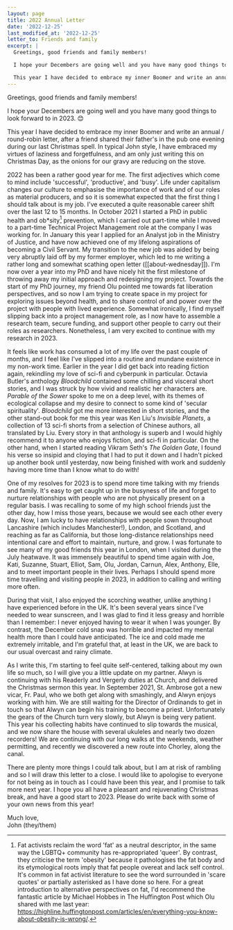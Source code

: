 ```yaml
---
layout: page
title: 2022 Annual Letter
date: '2022-12-25'
last_modified_at: '2022-12-25'
letter_to: Friends and family
excerpt: |
  Greetings, good friends and family members!

  I hope your Decembers are going well and you have many good things to look forward to in 2023. 😊

  This year I have decided to embrace my inner Boomer and write an annual / round-robin letter, after a friend shared their father's in the pub one evening during our last Christmas spell. In typical John style, I have embraced my virtues of laziness and forgetfulness, and am only just writing this on Christmas Day, as the onions for our gravy are reducing on the stove.
---
```


Greetings, good friends and family members!

I hope your Decembers are going well and you have many good things to look forward to in 2023. 😊

This year I have decided to embrace my inner Boomer and write an annual / round-robin letter, after a friend shared their father's in the pub one evening during our last Christmas spell. In typical John style, I have embraced my virtues of laziness and forgetfulness, and am only just writing this on Christmas Day, as the onions for our gravy are reducing on the stove.

2022 has been a rather good year for me. The first adjectives which come to mind include 'successful', 'productive', and 'busy'. Life under capitalism changes our culture to emphasise the importance of work and of our roles as material producers, and so it is somewhat expected that the first thing I should talk about is my job. I've executed a quite reasonable career shift over the last 12 to 15 months. In October 2021 I started a PhD in public health and ob*sity[^fat-language] prevention, which I carried out part-time while I moved to a part-time Technical Project Management role at the company I was working for. In January this year I applied for an Analyst job in the Ministry of Justice, and have now achieved one of my lifelong aspirations of becoming a Civil Servant. My transition to the new job was aided by being very abruptly laid off by my former employer, which led to me writing a rather long and somewhat scathing open letter ([[about-wednesday]]). I'm now over a year into my PhD and have nicely hit the first milestone of throwing away my initial approach and redesigning my project. Towards the start of my PhD journey, my friend Olu pointed me towards fat liberation perspectives, and so now I am trying to create space in my project for exploring issues beyond health, and to share control of and power over the project with people with lived experience. Somewhat ironically, I find myself slipping back into a project management role, as I now have to assemble a research team, secure funding, and support other people to carry out their roles as researchers. Nonetheless, I am very excited to continue with my research in 2023.

It feels like work has consumed a lot of my life over the past couple of months, and I feel like I've slipped into a routine and mundane existence in my non-work time. Earlier in the year I did get back into reading fiction again, rekindling my love of sci-fi and cyberpunk in particular. Octavia Butler's anthology _Bloodchild_ contained some chilling and visceral short stories, and I was struck by how vivid and realistic her characters are. _Parable of the Sower_ spoke to me on a deep level, with its themes of ecological collapse and my desire to connect to some kind of 'secular spirituality'. _Bloodchild_ got me more interested in short stories, and the other stand-out book for me this year was Ken Liu's _Invisible Planets_, a collection of 13 sci-fi shorts from a selection of Chinese authors, all translated by Liu. Every story in that anthology is superb and I would highly recommend it to anyone who enjoys fiction, and sci-fi in particular. On the other hand, when I started reading Vikram Seth's _The Golden Gate_, I found his verse so insipid and cloying that I had to put it down and I hadn't picked up another book until yesterday, now being finished with work and suddenly having more time than I know what to do with!

One of my resolves for 2023 is to spend more time talking with my friends and family. It's easy to get caught up in the busyness of life and forget to nurture relationships with people who are not physically present on a regular basis. I was recalling to some of my high school friends just the other day, how I miss those years, because we would see each other every day. Now, I am lucky to have relationships with people sown throughout Lancashire (which includes Manchester!), London, and Scotland, and reaching as far as California, but those long-distance relationships need intentional care and effort to maintain, nurture, and grow. I was fortunate to see many of my good friends this year in London, when I visited during the July heatwave. It was immensely beautiful to spend time again with Joe, Kati, Suzanne, Stuart, Elliot, Sam, Olu, Jordan, Carnun, Alex, Anthony, Elle, and to meet important people in their lives. Perhaps I should spend more time travelling and visiting people in 2023, in addition to calling and writing more often.

During that visit, I also enjoyed the scorching weather, unlike anything I have experienced before in the UK. It's been several years since I've needed to wear sunscreen, and I was glad to find it less greasy and horrible than I remember: I never enjoyed having to wear it when I was younger. By contrast, the December cold snap was horrible and impacted my mental health more than I could have anticipated. The ice and cold made me extremely irritable, and I'm grateful that, at least in the UK, we are back to our usual overcast and rainy climate.

As I write this, I'm starting to feel quite self-centered, talking about my own life so much, so I will give you a little update on my partner. Alwyn is continuing with his Readerly and Vergerly duties at Church, and delivered the Christmas sermon this year. In September 2021, St. Ambrose got a new vicar, Fr. Paul, who we both get along with smashingly, and Alwyn enjoys working with him. We are still waiting for the Director of Ordinands to get in touch so that Alwyn can begin his training to become a priest. Unfortunately the gears of the Church turn very slowly, but Alwyn is being very patient. This year his collecting habits have continued to slip towards the musical, and we now share the house with several ukuleles and nearly two dozen recorders! We are continuing with our long walks at the weekends, weather permitting, and recently we discovered a new route into Chorley, along the canal.

There are plenty more things I could talk about, but I am at risk of rambling and so I will draw this letter to a close. I would like to apologise to everyone for not being as in touch as I could have been this year, and I promise to talk more next year. I hope you all have a pleasant and rejuvenating Christmas break, and have a good start to 2023. Please do write back with some of your own news from this year!

Much love, \
John (they/them)

[^fat-language]: Fat activists reclaim the word 'fat' as a neutral descriptor, in the same way the LGBTQ+ community has re-appropriated 'queer'. By contrast, they criticise the term 'obesity' because it pathologises the fat body and its etymological roots imply that fat people overeat and lack self control. It's common in fat activist literature to see the word surrounded in 'scare quotes' or partially asterisked as I have done so here. For a great introduction to alternative perspectives on fat, I'd recommend the fantastic article by Michael Hobbes in The Huffington Post which Olu shared with me last year: <https://highline.huffingtonpost.com/articles/en/everything-you-know-about-obesity-is-wrong/>.

